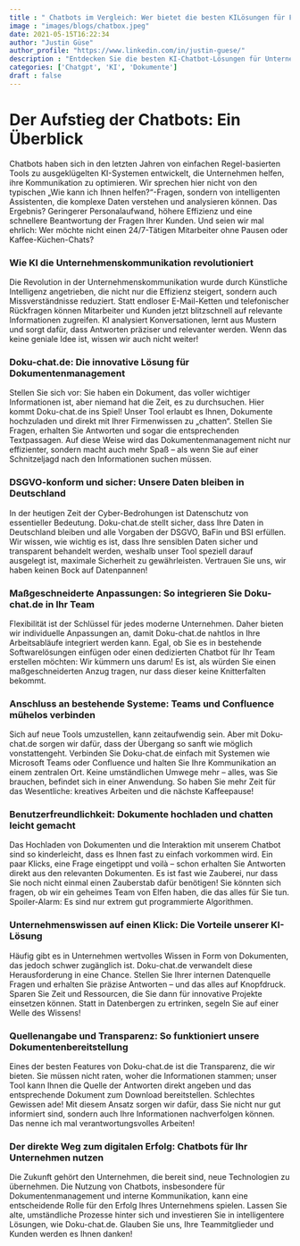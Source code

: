 ```yaml
---
title : " Chatbots im Vergleich: Wer bietet die besten KILösungen für Firmen?"
image : "images/blogs/chatbox.jpeg"
date: 2021-05-15T16:22:34
author: "Justin Güse"
author_profile: "https://www.linkedin.com/in/justin-guese/"
description : "Entdecken Sie die besten KI-Chatbot-Lösungen für Unternehmen im Vergleich! Erfahren Sie, welche Tools optimale Dokumenteninteraktion und DSGVO-Konformität bieten."
categories: ['Chatgpt', 'KI', 'Dokumente']
draft : false
---
```


# Der Aufstieg der Chatbots: Ein Überblick

Chatbots haben sich in den letzten Jahren von einfachen Regel-basierten Tools zu ausgeklügelten KI-Systemen entwickelt, die Unternehmen helfen, ihre Kommunikation zu optimieren. Wir sprechen hier nicht von den typischen „Wie kann ich Ihnen helfen?“-Fragen, sondern von intelligenten Assistenten, die komplexe Daten verstehen und analysieren können. Das Ergebnis? Geringerer Personalaufwand, höhere Effizienz und eine schnellere Beantwortung der Fragen Ihrer Kunden. Und seien wir mal ehrlich: Wer möchte nicht einen 24/7-Tätigen Mitarbeiter ohne Pausen oder Kaffee-Küchen-Chats?

### Wie KI die Unternehmenskommunikation revolutioniert

Die Revolution in der Unternehmenskommunikation wurde durch Künstliche Intelligenz angetrieben, die nicht nur die Effizienz steigert, sondern auch Missverständnisse reduziert. Statt endloser E-Mail-Ketten und telefonischer Rückfragen können Mitarbeiter und Kunden jetzt blitzschnell auf relevante Informationen zugreifen. KI analysiert Konversationen, lernt aus Mustern und sorgt dafür, dass Antworten präziser und relevanter werden. Wenn das keine geniale Idee ist, wissen wir auch nicht weiter!

### Doku-chat.de: Die innovative Lösung für Dokumentenmanagement

Stellen Sie sich vor: Sie haben ein Dokument, das voller wichtiger Informationen ist, aber niemand hat die Zeit, es zu durchsuchen. Hier kommt Doku-chat.de ins Spiel! Unser Tool erlaubt es Ihnen, Dokumente hochzuladen und direkt mit Ihrer Firmenwissen zu „chatten“. Stellen Sie Fragen, erhalten Sie Antworten und sogar die entsprechenden Textpassagen. Auf diese Weise wird das Dokumentenmanagement nicht nur effizienter, sondern macht auch mehr Spaß – als wenn Sie auf einer Schnitzeljagd nach den Informationen suchen müssen.

### DSGVO-konform und sicher: Unsere Daten bleiben in Deutschland

In der heutigen Zeit der Cyber-Bedrohungen ist Datenschutz von essentieller Bedeutung. Doku-chat.de stellt sicher, dass Ihre Daten in Deutschland bleiben und alle Vorgaben der DSGVO, BaFin und BSI erfüllen. Wir wissen, wie wichtig es ist, dass Ihre sensiblen Daten sicher und transparent behandelt werden, weshalb unser Tool speziell darauf ausgelegt ist, maximale Sicherheit zu gewährleisten. Vertrauen Sie uns, wir haben keinen Bock auf Datenpannen!

### Maßgeschneiderte Anpassungen: So integrieren Sie Doku-chat.de in Ihr Team

Flexibilität ist der Schlüssel für jedes moderne Unternehmen. Daher bieten wir individuelle Anpassungen an, damit Doku-chat.de nahtlos in Ihre Arbeitsabläufe integriert werden kann. Egal, ob Sie es in bestehende Softwarelösungen einfügen oder einen dedizierten Chatbot für Ihr Team erstellen möchten: Wir kümmern uns darum! Es ist, als würden Sie einen maßgeschneiderten Anzug tragen, nur dass dieser keine Knitterfalten bekommt.

### Anschluss an bestehende Systeme: Teams und Confluence mühelos verbinden

Sich auf neue Tools umzustellen, kann zeitaufwendig sein. Aber mit Doku-chat.de sorgen wir dafür, dass der Übergang so sanft wie möglich vonstattengeht. Verbinden Sie Doku-chat.de einfach mit Systemen wie Microsoft Teams oder Confluence und halten Sie Ihre Kommunikation an einem zentralen Ort. Keine umständlichen Umwege mehr – alles, was Sie brauchen, befindet sich in einer Anwendung. So haben Sie mehr Zeit für das Wesentliche: kreatives Arbeiten und die nächste Kaffeepause!

### Benutzerfreundlichkeit: Dokumente hochladen und chatten leicht gemacht

Das Hochladen von Dokumenten und die Interaktion mit unserem Chatbot sind so kinderleicht, dass es Ihnen fast zu einfach vorkommen wird. Ein paar Klicks, eine Frage eingetippt und voilà – schon erhalten Sie Antworten direkt aus den relevanten Dokumenten. Es ist fast wie Zauberei, nur dass Sie noch nicht einmal einen Zauberstab dafür benötigen! Sie könnten sich fragen, ob wir ein geheimes Team von Elfen haben, die das alles für Sie tun. Spoiler-Alarm: Es sind nur extrem gut programmierte Algorithmen.

### Unternehmenswissen auf einen Klick: Die Vorteile unserer KI-Lösung

Häufig gibt es in Unternehmen wertvolles Wissen in Form von Dokumenten, das jedoch schwer zugänglich ist. Doku-chat.de verwandelt diese Herausforderung in eine Chance. Stellen Sie Ihrer internen Datenquelle Fragen und erhalten Sie präzise Antworten – und das alles auf Knopfdruck. Sparen Sie Zeit und Ressourcen, die Sie dann für innovative Projekte einsetzen können. Statt in Datenbergen zu ertrinken, segeln Sie auf einer Welle des Wissens!

### Quellenangabe und Transparenz: So funktioniert unsere Dokumentenbereitstellung

Eines der besten Features von Doku-chat.de ist die Transparenz, die wir bieten. Sie müssen nicht raten, woher die Informationen stammen; unser Tool kann Ihnen die Quelle der Antworten direkt angeben und das entsprechende Dokument zum Download bereitstellen. Schlechtes Gewissen ade! Mit diesem Ansatz sorgen wir dafür, dass Sie nicht nur gut informiert sind, sondern auch Ihre Informationen nachverfolgen können. Das nenne ich mal verantwortungsvolles Arbeiten!

### Der direkte Weg zum digitalen Erfolg: Chatbots für Ihr Unternehmen nutzen

Die Zukunft gehört den Unternehmen, die bereit sind, neue Technologien zu übernehmen. Die Nutzung von Chatbots, insbesondere für Dokumentenmanagement und interne Kommunikation, kann eine entscheidende Rolle für den Erfolg Ihres Unternehmens spielen. Lassen Sie alte, umständliche Prozesse hinter sich und investieren Sie in intelligentere Lösungen, wie Doku-chat.de. Glauben Sie uns, Ihre Teammitglieder und Kunden werden es Ihnen danken!